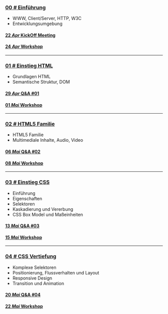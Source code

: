 ### [**00 _#_** Einführung](L00)  
- WWW, Client/Server, HTTP, W3C
- Entwicklungsumgebung

#### [**22 _Apr_** KickOff Meeting](L00/QnA)

#### [**24 _Apr_** Workshop](L00/#aufgabe)

---


### [**01 _#_** Einstieg HTML](L01)  
- Grundlagen HTML
- Semantische Struktur, DOM

#### [**29 _Apr_** Q&A #01](L01/QnA)

#### [**01 _Mai_** Workshop](L01/#aufgabe)

---

### [**02 _#_** HTML5 Familie](L02)  
- HTML5 Familie
- Multimediale Inhalte, Audio, Video

#### [**06 _Mai_** Q&A #02](L02/QnA)

#### [**08 _Mai_** Workshop](L02/#aufgabe)

---

### [**03 _#_** Einstieg CSS](L03)  
- Einführung
- Eigenschaften
- Selektoren
- Kaskadierung und Vererbung
- CSS Box Model und Maßeinheiten

#### [**13 _Mai_** Q&A #03](L03/QnA)

#### [**15 _Mai_** Workshop](L03/#aufgabe)

---

### [**04 _#_** CSS Vertiefung](L04)

- Komplexe Selektoren
- Positionierung, Flussverhalten und Layout
- Responsive Design
- Transition und Animation

#### [**20 _Mai_** Q&A #04](L04/QnA)

#### [**22 _Mai_** Workshop](L04/#aufgabe)
